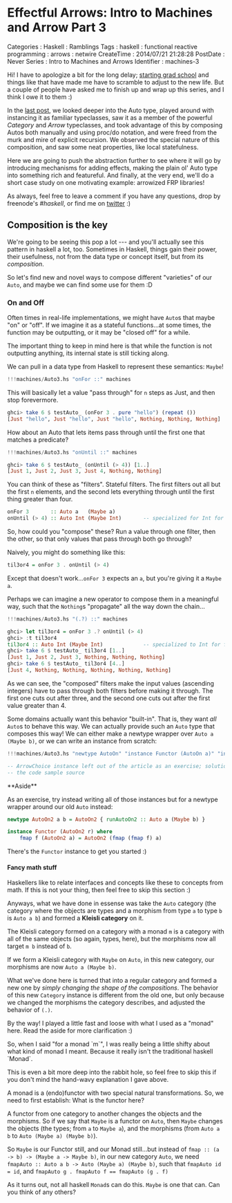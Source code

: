Effectful Arrows: Intro to Machines and Arrow Part 3
=================================================

Categories
:   Haskell
:   Ramblings
Tags
:   haskell
:   functional reactive programming
:   arrows
:   netwire
CreateTime
:   2014/07/21 21:28:28
PostDate
:   Never
Series
:   Intro to Machines and Arrows
Identifier
:   machines-3

Hi!  I have to apologize a bit for the long delay; [starting grad
school][chapman] and things like that have made me have to scramble to adjust
to the new life.  But a couple of people have asked me to finish up and wrap
up this series, and I think I owe it to them :)

[chapman]:http://blog.jle.im/entry/looking-forward-a-doctorate-program

In the [last post][part2], we looked deeper into the Auto type, played
around with instancing it as familiar typeclasses, saw it as a member of the
powerful *Category* and *Arrow* typeclasses, and took advantage of this by
composing Autos both manually and using proc/do notation, and were freed from
the murk and mire of explicit recursion.  We observed the special nature of
this composition, and saw some neat properties, like local statefulness.

[part2]: http://blog.jle.im/entry/auto-as-category-applicative-arrow-intro-to-machines

Here we are going to push the abstraction further to see where it will go by
introducing mechanisms for adding effects, making the plain ol' Auto type into
something rich and featureful. And finally, at the very end, we'll do a short
case study on one motivating example: arrowized FRP libraries!

As always, feel free to leave a comment if you have any questions, drop by
freenode's *#haskell*, or find me on [twitter][] :)

[twitter]: https://twitter.com/mstk "Twitter"

Composition is the key
----------------------

We're going to be seeing this pop a lot --- and you'll actually see this
pattern in haskell a lot, too.  Sometimes in Haskell, things gain their power,
their usefulness, not from the data type or concept itself, but from its
*composition*.

So let's find new and novel ways to compose different "varieties" of our
`Auto`, and maybe we can find some use for them :D

### On and Off

Often times in real-life implementations, we might have `Auto`s that maybe
"on" or "off".  If we imagine it as a stateful functions...at some times, the
function may be outputting, or it may be "closed off" for a while.

The important thing to keep in mind here is that while the function is not
outputting anything, its internal state is still ticking along.

We can pull in a data type from Haskell to represent these semantics: `Maybe`!

~~~haskell
!!!machines/Auto3.hs "onFor ::" machines
~~~

This will basically let a value "pass through" for `n` steps as Just, and then
stop forevermore.

~~~haskell
ghci> take 6 $ testAuto_ (onFor 3 . pure "hello") (repeat ())
[Just "hello", Just "hello", Just "hello", Nothing, Nothing, Nothing]
~~~

How about an Auto that lets items pass through until the first one that
matches a predicate?

~~~haskell
!!!machines/Auto3.hs "onUntil ::" machines
~~~

~~~haskell
ghci> take 6 $ testAuto_ (onUntil (> 4)) [1..]
[Just 1, Just 2, Just 3, Just 4, Nothing, Nothing]
~~~

You can think of these as "filters".  Stateful filters.  The first filters out
all but the first `n` elements, and the second lets everything through until
the first thing greater than four.

~~~haskell
onFor 3       :: Auto a   (Maybe a)
onUntil (> 4) :: Auto Int (Maybe Int)       -- specialized for Int for fun
~~~

So, how could you "compose" these?  Run a value through one filter, then the
other, so that only values that pass through both go through?

Naively, you might do something like this:

~~~haskell
til3or4 = onFor 3 . onUntil (> 4)
~~~

Except that doesn't work...`onFor 3` expects an `a`, but you're giving it a
`Maybe a`.

Perhaps we can imagine a new operator to compose them in a meaningful way,
such that the `Nothing`s "propagate" all the way down the chain...


~~~haskell
!!!machines/Auto3.hs "(.?) ::" machines
~~~

~~~haskell
ghci> let til3or4 = onFor 3 .? onUntil (> 4)
ghci> :t til3or4
til3or4 :: Auto Int (Maybe Int)             -- specialized to Int for fun
ghci> take 6 $ testAuto_ til3or4 [1..]
[Just 1, Just 2, Just 3, Nothing, Nothing, Nothing]
ghci> take 6 $ testAuto_ til3or4 [4..]
[Just 4, Nothing, Nothing, Nothing, Nothing, Nothing]
~~~

As we can see, the "composed" filters make the input values (ascending
integers) have to pass through both filters before making it through.  The
first one cuts out after three, and the second one cuts out after the first
value greater than 4.

Some domains actually want this behavior "built-in".  That is, they want *all*
`Auto`s to behave this way.  We can actually provide such an `Auto` type that
composes this way!  We can either make a newtype wrapper over
`Auto a (Maybe b)`, or we can write an instance from scratch:

~~~haskell
!!!machines/Auto3.hs "newtype AutoOn" "instance Functor (AutoOn a)" "instance Category AutoOn" "instance Arrow AutoOn" machines

-- ArrowChoice instance left out of the article as an exercise; solution is in
-- the code sample source
~~~

<div class="note">
**Aside**

As an exercise, try instead writing all of those instances but for a newtype
wrapper around our old `Auto` instead:

~~~haskell
newtype AutoOn2 a b = AutoOn2 { runAutoOn2 :: Auto a (Maybe b) }

instance Functor (AutoOn2 r) where
    fmap f (AutoOn2 a) = AutoOn2 (fmap (fmap f) a)
~~~

There's the `Functor` instance to get you started :)
</div>

#### Fancy math stuff

Haskellers like to relate interfaces and concepts like these to concepts from
math.  If this is not your thing, then feel free to skip this section :)

Anyways, what we have done in essense was take the `Auto` category (the
category where the objects are types and a morphism from type `a` to type `b`
is `Auto a b`) and formed a **Kleisli category** on it.

The Kleisli category formed on a category with a monad `m` is a category with
all of the same objects (so again, types, here), but the morphisms now all
target `m b` instead of `b`.

If we form a Kleisli category with `Maybe` on `Auto`, in this new category,
our morphisms are now `Auto a (Maybe b)`.

What we've done here is turned that into a regular category and formed a new
one by *simply changing the shape of the compositions*.  The behavior of this
new `Category` instance is different from the old one, but only because we
changed the morphisms the category describes, and adjusted the behavior of
`(.)`.

By the way!  I played a little fast and loose with what I used as a "monad"
here.  Read the aside for more clarification :)

<div class="note">
So, when I said "for a monad `m`", I was really being a little shifty about
what kind of monad I meant.  Because it really isn't the traditional haskell
`Monad`.

This is even a bit more deep into the rabbit hole, so feel free to skip this
if you don't mind the hand-wavy explanation I gave above.

A monad is a (endo)functor with two special natural transformations.  So, we
need to first establish: What is the functor here?

A functor from one category to another changes the objects and the morphisms.
So if we say that `Maybe` is a functor on `Auto`, then `Maybe` changes the
objects (the types; from `a` to `Maybe a`), and the morphisms (from `Auto a b`
to `Auto (Maybe a) (Maybe b)`).

So `Maybe` is our Functor still, and our Monad still...but instead of
`fmap :: (a -> b) -> (Maybe a -> Maybe b)`, in our new category `Auto`, we
need `fmapAuto :: Auto a b -> Auto (Maybe a) (Maybe b)`, such that `fmapAuto
id = id`, and `fmapAuto g . fmapAuto f == fmapAuto (g . f)`

As it turns out, not all haskell `Monad`s can do this.  `Maybe` is one that
can.  Can you think of any others?
</div>








<!-- We saw earlier --- sure, `Auto` is nice.  But when we define composition, we -->
<!-- changed the game up a lot.  Sure, `Maybe` is nice, but when we learn how to -->
<!-- compose `a -> Maybe b` functions, everything is changed.  `IO` as a data type -->
<!-- is a great idea.  But the ability to compose `a -> IO b`'s was what changed -->
<!-- the world.[^changedworld] -->

<!-- [^changedworld]: We're still waiting on this one, admittedly :) -->

<!-- If you've been using Haskell for even a little amount of time, you might -->
<!-- notice that often, the same "type" can be composed in different ways. -->

<!-- For example, how can you compose a function that returns `IO (Maybe b)`? -->

<!-- Well, you can imagine composing `Maybe a -> IO (Maybe b)`'s, which is what -->
<!-- `IO`'s `Monad` instance gives you.  Or, you can imagine composing `a -> IO -->
<!-- (Maybe b)`'s. -->




<!-- When -->
<!-- the composition operator is from a typeclass, we can use newt -->

<!-- Thanks to [abstractions like Functor, Monad, and Applicative][ode], we are -->
<!-- able to compose and manipulate "effectful functions".  It can be argued that -->
<!-- this ability (of composition and modification) really makes effects something -->
<!-- we can meaningfully work with in Haskell, and gives them their richness. -->

<!-- [ode]: http://blog.jle.im/entry/inside-my-world-ode-to-functor-and-monad -->

<!-- Indeed, many problems in Haskell can be solved not by asking, "how should my -->
<!-- function behave?", but "how should my functions *compose*"?  Indeed, the power -->
<!-- of `Maybe` is often revealed only in meaningful compositions of `a -> Maybe -->
<!-- b`'s. -->

<!-- Well hey, if `a -> Maybe b` is useful...hey, remember that we *are* in a -->
<!-- series about `Auto`, which is like "a generalization of `(->)`" in a way. -->
<!-- Let's see how we could compose `Auto a (Maybe b)` :D -->

<!-- Inhibition -->
<!-- ---------- -->

<!-- So, with -->

<!-- One of the most fascinating parts of Haskell is the mechanisms by which we -->
<!-- take ordinary functions and manipulate them into representing "effects". -->
<!-- Things like IO actions, stateful transitions, logging, failure, error -->
<!-- propagation.  Overall, they provide us with a much richer toolset for -->
<!-- describing functions and function composition. -->

<!-- The "magic", however, is in the *composition* of these functions.  And their -->
<!-- modification, combination, etc. with respect to these effects.  Haskell's -->
<!-- category-theory inspired abstractions give us a way to work with "effectful" -->
<!-- functions in a way that respect and preserve their semantic meaning. -->

<!-- For example, a commonly cited effect is "the ability to do IO".  In Haskell, -->
<!-- nothing does IO.  Instead, you have a data structure (no different than any -->
<!-- ADT you could cook up yourself) that represents computer instructions. -->

<!-- ~~~haskell -->
<!-- getLine  :: IO String -->
<!-- putStrLn :: String -> IO () -->
<!-- ~~~ -->

<!-- `getLine` is just a normal data structure, and so is `putStrLn`. -->

<!-- However, with Functor, Applicative, and Monad, we have the ability to "treat -->
<!-- an `IO String` like a `String`", and abstract away the effect.  If we wanted -->
<!-- to `getLength`, an IO action that gets input and returns the length, we can -->
<!-- use `fmap`: -->

<!-- ~~~haskell -->
<!-- getLength :: IO Int -->
<!-- getLength = fmap length getLine -->
<!-- ~~~ -->

<!-- If we wanted to put the string that we just retrieved, we can use `(=<<)`: -->

<!-- ~~~haskell -->
<!-- echo :: IO () -->
<!-- echo = putStrLn =<< getLine -->
<!-- ~~~ -->







<!-- Fancy Bells And Whistles -->
<!-- ------------------------ -->

<!-- ### Adding Inhibition -->

<!-- ### Inhibition with a value -->

<!-- ### Over a Monad -->

<!-- ### Samples -->

<!-- Functional Reactive Programming and Continuous Time -->
<!-- --------------------------------------------------- -->

<!-- ### Continuous Time -->

<!-- ### Denotative semantics -->

<!-- ### The Model -->

<!-- Adding Time -->
<!-- ----------- -->

<!-- ### Samples -->

<!-- ### Preserving continuous time -->

<!-- All together -->
<!-- ------------ -->

<!-- Looking forward -->
<!-- --------------- -->


